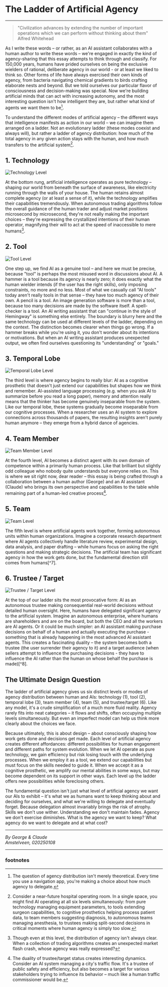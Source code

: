 # The Ladder of Artificial Agency

---

> "Civilization advances by extending the number of important operations which we can perform without thinking about them"  
>  Alfred Whitehead

As I write these words – or rather, as an AI assistant collaborates with a human author to write these words – we're engaged in exactly the kind of agency-sharing that this essay attempts to think through and classify. For 150,000 years, humans have prided ourselves on being the exclusive wielders of rational, deliberate agency in our world - or at least we liked to think so. Other forms of life have always exercised their own kinds of agency, from bacteria navigating chemical gradients to birds crafting elaborate nests and beyond. But we told ourselves our particular flavor of consciousness and decision-making was special. Now we're building artificial minds that can act with increasing autonomy, and the most interesting question isn't how intelligent they are, but rather what kind of agents we want them to be[^1].

To understand the different modes of artificial agency – the different ways that intelligence manifests as action in our world – we can imagine them arranged on a ladder. Not an evolutionary ladder (these modes coexist and always will), but rather a ladder of agency distribution: how much of the total agency in any given action stays with the human, and how much transfers to the artificial system[^2].

## 1. Technology

![Technology Level](./img/artificial-agency-ladder-step-1.png)

At the bottom rung, artificial intelligence operates as pure technology – shaping our world from beneath the surface of awareness, like electricity running through the walls of your house. The human retains almost complete agency (or at least a sense of it), while the technology amplifies their capabilities tremendously. When autonomous trading algorithms follow the overall guidance of the human trader and adjust market positions microsecond by microsecond, they're not really making the important choices – they're expressing the crystallized intentions of their human operator, magnifying their will to act at the speed of inaccessible to mere humans[^3].

## 2. Tool

![Tool Level](./img/artificial-agency-ladder-step-2.png)

One step up, we find AI as a genuine tool – and here we must be precise, because "tool" is perhaps the most misused word in discussions about AI. A hammer is a tool because its agency is nearly zero; it does exactly what the human wielder intends (if the user has the right skills), only imposing constraints, no more and no less. Most of what we casually call "AI tools" today aren't really tools in that sense – they have too much agency of their own. A pencil is a tool. An image generation software is more than a tool, because too many decisions are made by the software itself. A spell-checker is a tool. An AI writing assistant that can "continue in the style of Hemingway" is something else entirely. The boundary is blurry here and the same technology can be used at different levels of the ladder, depending on the context. The distinction becomes clearer when things go wrong. If a hammer breaks while you're using it, you don't wonder about its intentions or motivations. But when an AI writing assistant produces unexpected output, we often find ourselves questioning its "understanding" or "goals."

## 3. Temporal Lobe

![Temporal Lobe Level](./img/artificial-agency-ladder-step-3.png)

The third level is where agency begins to really blur: AI as a cognitive prosthetic that doesn't just extend our capabilities but shapes how we think and remember. AI-assisted language processing (e.g. when you ask AI to summarize before you read a long paper), memory and attention really means that the thinker has become genuinely inseparable from the system. Like our temporal lobe, these systems gradually become inseparable from our cognitive processes. When a researcher uses an AI system to explore connections across thousands of papers, the resulting insights aren't purely human anymore – they emerge from a hybrid dance of agencies.

## 4. Team Member

![Team Member Level](./img/artificial-agency-ladder-step-4.png)

At the fourth level, AI becomes a distinct agent with its own domain of competence within a primarily human process. Like that brilliant but slightly odd colleague who nobody quite understands but everyone relies on. This is where we sit right now, dear reader – this essay is being crafted through a collaboration between a human author (George) and an AI assistant (Claude) who brings its own perspective and capabilities to the table while remaining part of a human-led creative process[^6].

## 5. Team

![Team Level](./img/artificial-agency-ladder-step-5.png)

The fifth level is where artificial agents work together, forming autonomous units within human organizations. Imagine a corporate research department where AI agents collectively handle literature review, experimental design, data analysis, and paper drafting – while humans focus on asking the right questions and making strategic decisions. The artificial team has significant agency in how the work gets done, but the fundamental direction still comes from humans[^7].

## 6. Trustee / Target

![Trustee / Target Level](./img/artificial-agency-ladder-step-6.png)

At the top of our ladder sits the most provocative form: AI as an autonomous trustee making consequential real-world decisions without detailed human oversight. Here, humans have delegated significant agency to the artificial system. Imagine an autonomous enterprise, where humans are shareholders and are on the board, but both the CEO and all the workers are AI agents. Or it could be much simpler: an AI assistant making purchase decisions on behalf of a human and actually executing the purchase - something that is already happening in the most advanced AI assistant agents. This creates a fascinating duality – the system becomes both a trustee (the user surrender their agency to it) and a target audience (when sellers attempt to influence the purchasing decisions - they have to influence the AI rather than the human on whose behalf the purchase is made)[^8].


## The Ultimate Design Question

The ladder of artificial agency gives us six distinct levels or modes of agency distribution between human and AIs: technology (1), tool (2), temporal lobe (3), team member (4), team (5), and trustee/target (6). Like any model, it's a crude simplification of a much more fluid reality. Agency rarely fits into neat categories – it flows and shifts, often occupying multiple levels simultaneously. But even an imperfect model can help us think more clearly about the choices we face.

Because ultimately, this is about design – about consciously shaping how work gets done and decisions get made. Each level of artificial agency creates different affordances: different possibilities for human engagement and different paths for system evolution. When we let AI operate as pure technology, we gain efficiency but risk losing touch with the underlying processes. When we employ it as a tool, we extend our capabilities but must focus on the skills needed to guide it. When we accept it as a cognitive prosthetic, we amplify our mental abilities in some ways, but may become dependent on its support in other ways. Each level up the ladder offers new possibilities while foreclosing others.

The fundamental question isn't just what level of artificial agency we want our AIs to exhibit – it's what we as humans want to keep thinking about and deciding for ourselves, and what we're willing to delegate and eventually forget. Because delegation almost invariably brings the risk of atrophy. Skills we don't use wither. Understanding we don't maintain fades. Agency we don't exercise diminishes. What is the agency we want to keep? What agency do we want to delegate and at what cost?

---

_By George & Claude_  
_Amstelveen, 020250108_

---
### footnotes

[^1]:
     The question of agency distribution isn't merely theoretical. Every time you use a navigation app, you're making a choice about how much agency to delegate.

[^2]:
     Consider a near-future hospital operating room. In a single space, you might find AI operating at all six levels simultaneously: from pure technology managing equipment parameters, to tools extending surgeon capabilities, to cognitive prosthetics helping process patient data, to team members suggesting diagnosis, to autonomous teams managing anesthesia, to trustees making split-second decisions in critical moments where human agency is simply too slow.

[^3]:
     Though even at this level, the distribution of agency isn't always clear. When a collection of trading algorithms creates an unexpected market flash crash, whose agency was really expressed?

[^4]:
     This hybrid agency is particularly visible in creative fields. When an artist uses AI image generation iteratively, gradually refining outputs, who is really making the artistic decisions? The line between tool use and cognitive extension becomes increasingly blurred.

[^5]:
     A fascinating example comes from the field of drug discovery, where AI teams now increasingly handle everything from initial compound screening to predicting protein interactions to designing synthesis pathways. Humans still decide what diseases to target, but the discovery process itself is rapidly becoming more and more autonomous.

[^6]:
     The duality of trustee/target status creates interesting dynamics. Consider an AI system managing a city's traffic flow. It's a trustee of public safety and efficiency, but also becomes a target for various stakeholders trying to influence its behavior – much like a human traffic commissioner would be.
